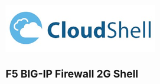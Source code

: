 ![](https://github.com/QualiSystems/cloudshell-shells-documentaion-templates/blob/master/cloudshell_logo.png)

# **F5 BIG-IP Firewall 2G Shell**